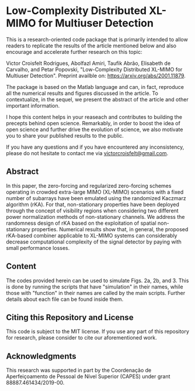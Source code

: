 # Low-Complexity Distributed XL-MIMO for Multiuser Detection

This is a research-oriented code package that is primarily intended to allow readers to replicate the results of the article mentioned below and also encourage and accelerate further research on this topic:

Victor Croisfelt Rodrigues, Abolfazl Amiri, Taufik Abrão, Elisabeth de Carvalho, and Petar Popovski, "Low-Complexity Distributed XL-MIMO
for Multiuser Detection". Preprint availble on: https://arxiv.org/abs/2001.11879.

The package is based on the Matlab language and can, in fact, reproduce all the numerical results and figures discussed in the article. To contextualize, in the sequel, we present the abstract of the article and other important information.

I hope this content helps in your reaseach and contributes to building the precepts behind open science. Remarkably, in order to boost the idea of open science and further drive the evolution of science, we also motivate you to share your published results to the public.

If you have any questions and if you have encountered any inconsistency, please do not hesitate to contact me via victorcroisfelt@gmail.com.

## Abstract
In this paper, the zero-forcing and regularized zero-forcing schemes operating in crowded extra-large MIMO (XL-MIMO) scenarios with a fixed number of subarrays have been emulated using the randomized Kaczmarz algorithm (rKA). For that, non-stationary properties have been deployed through the concept of visibility regions when considering two different power normalization methods of non-stationary channels. We address the randomness design of rKA based on the exploitation of spatial non-stationary properties. Numerical results show that, in general, the proposed rKA-based combiner applicable to XL-MIMO systems can considerably decrease computational complexity of the signal detector by paying with small performance losses.

## Content
The codes provided herein can be used to simulate Figs. 2a, 2b, and 3. This is done by running the scripts that have "simulation" in their names, while those with "function" in their names are called by the main scripts. Further details about each file can be found inside them.

## Citing this Repository and License
This code is subject to the MIT license. If you use any part of this repository for research, please consider to cite our aforementioned work.

## Acknowledgments
This research was supported in part by the Coordenação de Aperfeiçoamento de Pessoal de Nível Superior (CAPES) under grant 88887.461434/2019-00.
